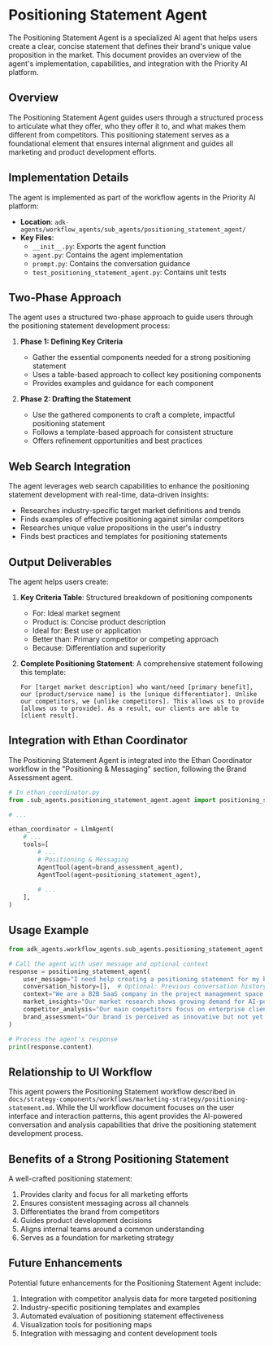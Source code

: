# Positioning Statement Agent

The Positioning Statement Agent is a specialized AI agent that helps users create a clear, concise statement that defines their brand's unique value proposition in the market. This document provides an overview of the agent's implementation, capabilities, and integration with the Priority AI platform.

## Overview

The Positioning Statement Agent guides users through a structured process to articulate what they offer, who they offer it to, and what makes them different from competitors. This positioning statement serves as a foundational element that ensures internal alignment and guides all marketing and product development efforts.

## Implementation Details

The agent is implemented as part of the workflow agents in the Priority AI platform:

- **Location**: `adk-agents/workflow_agents/sub_agents/positioning_statement_agent/`
- **Key Files**:
  - `__init__.py`: Exports the agent function
  - `agent.py`: Contains the agent implementation
  - `prompt.py`: Contains the conversation guidance
  - `test_positioning_statement_agent.py`: Contains unit tests

## Two-Phase Approach

The agent uses a structured two-phase approach to guide users through the positioning statement development process:

1. **Phase 1: Defining Key Criteria**
   - Gather the essential components needed for a strong positioning statement
   - Uses a table-based approach to collect key positioning components
   - Provides examples and guidance for each component

2. **Phase 2: Drafting the Statement**
   - Use the gathered components to craft a complete, impactful positioning statement
   - Follows a template-based approach for consistent structure
   - Offers refinement opportunities and best practices

## Web Search Integration

The agent leverages web search capabilities to enhance the positioning statement development with real-time, data-driven insights:

- Researches industry-specific target market definitions and trends
- Finds examples of effective positioning against similar competitors
- Researches unique value propositions in the user's industry
- Finds best practices and templates for positioning statements

## Output Deliverables

The agent helps users create:

1. **Key Criteria Table**: Structured breakdown of positioning components
   - For: Ideal market segment
   - Product is: Concise product description
   - Ideal for: Best use or application
   - Better than: Primary competitor or competing approach
   - Because: Differentiation and superiority

2. **Complete Positioning Statement**: A comprehensive statement following this template:
   ```
   For [target market description] who want/need [primary benefit], our [product/service name] is the [unique differentiator]. Unlike our competitors, we [unlike competitors]. This allows us to provide [allows us to provide]. As a result, our clients are able to [client result].
   ```

## Integration with Ethan Coordinator

The Positioning Statement Agent is integrated into the Ethan Coordinator workflow in the "Positioning & Messaging" section, following the Brand Assessment agent.

```python
# In ethan_coordinator.py
from .sub_agents.positioning_statement_agent.agent import positioning_statement_agent

# ...

ethan_coordinator = LlmAgent(
    # ...
    tools=[
        # ...
        # Positioning & Messaging
        AgentTool(agent=brand_assessment_agent),
        AgentTool(agent=positioning_statement_agent),
        
        # ...
    ],
)
```

## Usage Example

```python
from adk_agents.workflow_agents.sub_agents.positioning_statement_agent import positioning_statement_agent

# Call the agent with user message and optional context
response = positioning_statement_agent(
    user_message="I need help creating a positioning statement for my business.",
    conversation_history=[],  # Optional: Previous conversation history
    context="We are a B2B SaaS company in the project management space.",  # Optional: Business context
    market_insights="Our market research shows growing demand for AI-powered project management.",  # Optional: Market insights
    competitor_analysis="Our main competitors focus on enterprise clients, leaving mid-market underserved.",  # Optional: Competitor analysis
    brand_assessment="Our brand is perceived as innovative but not yet well-known."  # Optional: Brand assessment
)

# Process the agent's response
print(response.content)
```

## Relationship to UI Workflow

This agent powers the Positioning Statement workflow described in `docs/strategy-components/workflows/marketing-strategy/positioning-statement.md`. While the UI workflow document focuses on the user interface and interaction patterns, this agent provides the AI-powered conversation and analysis capabilities that drive the positioning statement development process.

## Benefits of a Strong Positioning Statement

A well-crafted positioning statement:

1. Provides clarity and focus for all marketing efforts
2. Ensures consistent messaging across all channels
3. Differentiates the brand from competitors
4. Guides product development decisions
5. Aligns internal teams around a common understanding
6. Serves as a foundation for marketing strategy

## Future Enhancements

Potential future enhancements for the Positioning Statement Agent include:

1. Integration with competitor analysis data for more targeted positioning
2. Industry-specific positioning templates and examples
3. Automated evaluation of positioning statement effectiveness
4. Visualization tools for positioning maps
5. Integration with messaging and content development tools
